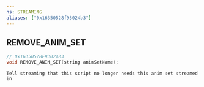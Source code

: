 ```yaml
---
ns: STREAMING
aliases: ["0x16350528f93024b3"]
---
```

## REMOVE_ANIM_SET

```c
// 0x16350528F93024B3
void REMOVE_ANIM_SET(string animSetName);
```

```
Tell streaming that this script no longer needs this anim set streamed in
```
